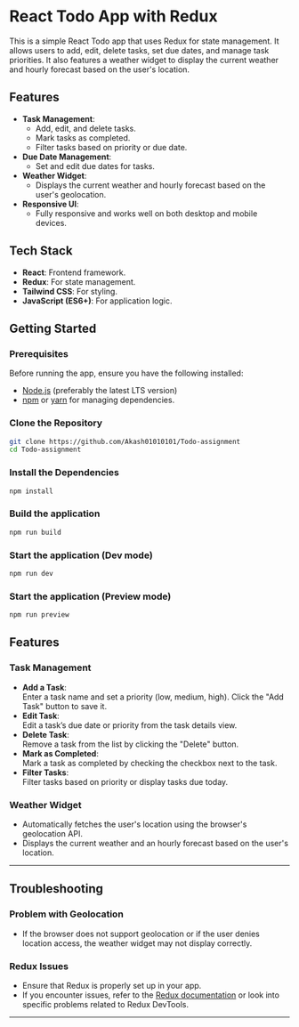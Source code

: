 # React Todo App with Redux

This is a simple React Todo app that uses Redux for state management. It allows users to add, edit, delete tasks, set due dates, and manage task priorities. It also features a weather widget to display the current weather and hourly forecast based on the user's location.

## Features

- **Task Management**: 
  - Add, edit, and delete tasks.
  - Mark tasks as completed.
  - Filter tasks based on priority or due date.
- **Due Date Management**:
  - Set and edit due dates for tasks.
- **Weather Widget**:
  - Displays the current weather and hourly forecast based on the user's geolocation.
- **Responsive UI**:
  - Fully responsive and works well on both desktop and mobile devices.

## Tech Stack

- **React**: Frontend framework.
- **Redux**: For state management.
- **Tailwind CSS**: For styling.
- **JavaScript (ES6+)**: For application logic.

## Getting Started

### Prerequisites

Before running the app, ensure you have the following installed:
- [Node.js](https://nodejs.org/) (preferably the latest LTS version)
- [npm](https://www.npmjs.com/) or [yarn](https://yarnpkg.com/) for managing dependencies.

### Clone the Repository

```bash
git clone https://github.com/Akash01010101/Todo-assignment
cd Todo-assignment
```

### Install the Dependencies

```bash
npm install
```

### Build the application

```bash
npm run build
```

### Start the application (Dev mode)

```bash
npm run dev
```

### Start the application (Preview mode)

```bash
npm run preview
```

## Features

### **Task Management**
- **Add a Task**:  
  Enter a task name and set a priority (low, medium, high). Click the "Add Task" button to save it.
- **Edit Task**:  
  Edit a task’s due date or priority from the task details view.
- **Delete Task**:  
  Remove a task from the list by clicking the "Delete" button.
- **Mark as Completed**:  
  Mark a task as completed by checking the checkbox next to the task.
- **Filter Tasks**:  
  Filter tasks based on priority or display tasks due today.

### **Weather Widget**
- Automatically fetches the user's location using the browser's geolocation API.
- Displays the current weather and an hourly forecast based on the user's location.

---

## Troubleshooting

### **Problem with Geolocation**
- If the browser does not support geolocation or if the user denies location access, the weather widget may not display correctly.

### **Redux Issues**
- Ensure that Redux is properly set up in your app.
- If you encounter issues, refer to the [Redux documentation](https://redux.js.org) or look into specific problems related to Redux DevTools.

---
